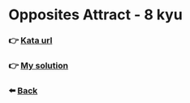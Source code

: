 # Opposites Attract - 8 kyu

### :point_right: [Kata url](https://www.codewars.com/kata/555086d53eac039a2a000083/javascript)

### :point_right: [My solution](./index.js)

### :arrow_left: [Back](../README.md)
